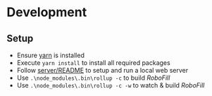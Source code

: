 # Development

## Setup

- Ensure [yarn](https://yarnpkg.com/en/) is installed
- Execute `yarn install` to install all required packages
- Follow [server/README](./server/README.md) to setup and run a local web server
- Use `.\node_modules\.bin\rollup -c` to build *RoboFill*
- Use `.\node_modules\.bin\rollup -c -w` to watch & build *RoboFill*

